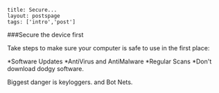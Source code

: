 ```
title: Secure...
layout: postspage
tags: ['intro','post']

```

###Secure the device first

Take steps to make sure your computer is safe to use in the first place:

*Software Updates
*AntiVirus and AntiMalware
*Regular Scans
*Don't download dodgy software.

Biggest danger is keyloggers. and Bot Nets.